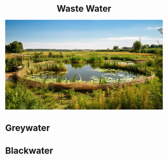 <h1 align="center"> Waste Water </h1>

<p align="center" width="100%"><img src="../images/waste_water.png" /></p>

# Greywater

# Blackwater